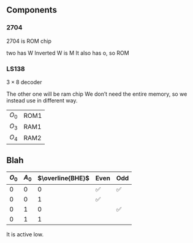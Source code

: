 ## Components

### 2704

2704 is ROM chip

two has W
Inverted W is M
It also has o, so ROM

### LS138

$3 \times 8$ decoder

The other one will be ram chip
We don’t need the entire memory, so we instead use in different way.

|       |      |
| ----- | ---- |
| $O_0$ | ROM1 |
| $O_3$ | RAM1 |
| $O_4$ | RAM2 |

## Blah

| $O_0$ | $A_0$ | $\overline{BHE}$ | Even | Odd  |
| ----- | ----- | ---------------- | ---- | ---- |
| 0     | 0     | 0                | ✅    | ✅    |
| 0     | 0     | 1                | ✅    |      |
| 0     | 1     | 0                |      | ✅    |
| 0     | 1     | 1                |      |      |

It is active low.